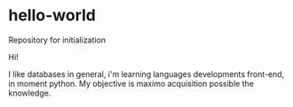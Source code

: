 # hello-world
Repository for initialization

Hi!

I like databases in general, i'm learning languages developments front-end, in moment python. My objective is maximo acquisition possible the knowledge.
